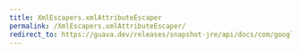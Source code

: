 ```yaml
---
title: XmlEscapers.xmlAttributeEscaper
permalink: /XmlEscapers.xmlAttributeEscaper/
redirect_to: https://guava.dev/releases/snapshot-jre/api/docs/com/google/common/xml/XmlEscapers.html#xmlAttributeEscaper--
---
```

